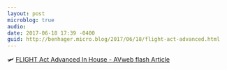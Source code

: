 ```yaml
---
layout: post
microblog: true
audio: 
date: 2017-06-18 17:39 -0400
guid: http://benhager.micro.blog/2017/06/18/flight-act-advanced.html
---
```

🛩 [FLIGHT Act Advanced In House - AVweb flash Article](https://www.avweb.com/avwebflash/news/FLIGHT-Act-Advanced-in-House-229149-1.html)
